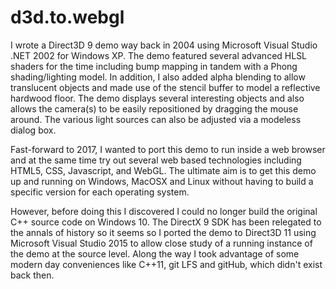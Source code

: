 # d3d.to.webgl
I wrote a Direct3D 9 demo way back in 2004 using Microsoft Visual Studio .NET 2002 for Windows XP. The demo featured several advanced HLSL shaders for the time including bump mapping in tandem with a Phong shading/lighting model. In addition, I also added alpha blending to allow translucent objects and made use of the stencil buffer to model a reflective hardwood floor. The demo displays several interesting objects and also allows the camera(s) to be easily repositioned by dragging the mouse around. The various light sources can also be adjusted via a modeless dialog box.

Fast-forward to 2017, I wanted to port this demo to run inside a web browser and at the same time try out several web based technologies including HTML5, CSS, Javascript, and WebGL. The ultimate aim is to get this demo up and running on Windows, MacOSX and Linux without having to build a specific version for each operating system. 

However, before doing this I discovered I could no longer build the original C++ source code on Windows 10. The DirectX 9 SDK has been relegated to the annals of history so it seems so I ported the demo to Direct3D 11 using Microsoft Visual Studio 2015 to allow close study of a running instance of the demo at the source level. Along the way I took advantage of some modern day conveniences like C++11, git LFS and gitHub, which didn't exist back then.

